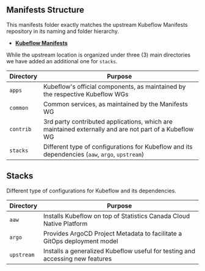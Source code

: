 ## Manifests Structure

This manifests folder exactly matches the upstream Kubeflow Manifests repository in its naming and folder hierarchy.

- **[Kubeflow Manifests][kubeflow-manifests]**

While the upstream location is organized under three (3) main directories we have added an additional one for `stacks`.

| Directory | Purpose                                                                                               |
| --------- | ----------------------------------------------------------------------------------------------------- |
| `apps`    | Kubeflow's official components, as maintained by the respective Kubeflow WGs                          |
| `common`  | Common services, as maintained by the Manifests WG                                                    |
| `contrib` | 3rd party contributed applications, which are maintained externally and are not part of a Kubeflow WG |
| `stacks`  | Different type of configurations for Kubeflow and its dependencies (`aaw`, `argo`, `upstream`)        |

## Stacks

Different type of configurations for Kubeflow and its dependencies.

| Directory  | Purpose                                                                       |
| ---------- | ----------------------------------------------------------------------------- |
| `aaw`      | Installs Kubeflow on top of Statistics Canada Cloud Native Platform           |
| `argo`     | Provides ArgoCD Project Metadata to facilitate a GitOps deployment model      |
| `upstream` | Installs a generalized Kubeflow useful for testing and accessing new features |

<!-- Links Referenced -->

[kubeflow-manifests]: https://github.com/kubeflow/manifests
